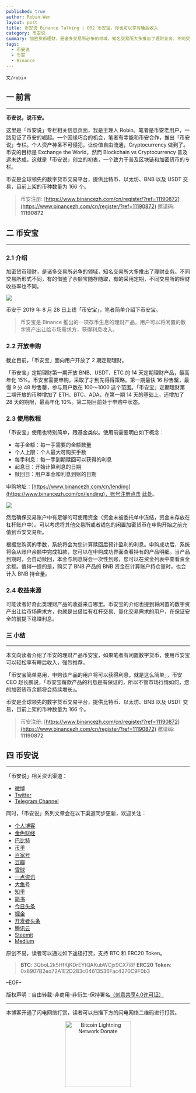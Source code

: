 ```yaml
---
published: true
author: Robin Wen
layout: post
title: 币安说 Binance Talking | 002 币安宝，你也可以享有睡后收入
category: 币安说
summary: 加密货币理财，是诸多交易所必争的领域，知名交易所大多推出了理财业务。不同交易所形式不同，有的借鉴了余额宝随存随取，有的采用定期，不同交易所的理财收益率也不同。本文向读者介绍了币安的理财产品币安宝，如果笔者有闲置数字货币，使用币安宝可以轻松享有睡后收入，强烈推荐。「币安宝简单易用，申购该产品的用户将可以获得利息，就是这么简单」，币安 CEO 赵长鹏说，「币安宝每款产品的利息是有保证的，所以不管市场行情如何，您的加密货币余额将会持续增长」。
tags:
  - 币安说
  - 币安
  - Binance
---
```


`文/robin`

## 一 前言
***

**币安说，说币安。**

这里是「币安说」专栏相关信息页面，我是主理人 Robin。笔者是币安老用户，一路见证了币安的崛起。一个因缘巧合的机会，笔者有幸能和币安合作，推出「币安说」专栏。个人资产神圣不可侵犯，让价值自由流通，Cryptocurrency 做到了。币安的目标是 Exchange the World，然而 Blockchain vs Cryptocurrency 普及远未达成。这就是「币安说」创立的初衷，一个致力于普及区块链和加密货币的专栏。

币安是全球领先的数字货币交易平台，提供比特币、以太坊、BNB 以及 USDT 交易，目前上架的币种数量为 166 个。

> 币安注册: [https://www.binancezh.com/cn/register/?ref=11190872](https://www.binancezh.com/cn/register/?ref=11190872)
> 邀请码: **11190872**

## 二 币安宝
***

### 2.1 介绍

加密货币理财，是诸多交易所必争的领域，知名交易所大多推出了理财业务。不同交易所形式不同，有的借鉴了余额宝随存随取，有的采用定期，不同交易所的理财收益率也不同。

![](https://cdn.dbarobin.com/binance/002/002-binance-lending-banner.png)

币安于 2019 年 8 月 28 日上线「币安宝」，笔者简单介绍下币安宝。

> 币安宝是 Binance 推出的一项存币生息的理财产品，用户可以将闲置的数字资产出让给市场需求方，获得利息收入。

### 2.2 开放申购

截止目前，「币安宝」面向用户开放了 2 期定期理财。

「币安宝」定期理财第一期开放 BNB、USDT、ETC 的 14 天定期理财产品，最高年化 15%。币安宝需要申购，采取了才到先得得策略。第一期最快 16 秒售罄，最慢 9 分 48 秒售罄，参与用户数在 100～1000 这个范围。「币安宝」定期理财第二期开放的币种增加了 ETH、BTC、ADA，在第一期 14 天的基础上，还增加了 28 天的期限，最高年化 10%。第二期目前处于申购中状态。

### 2.3 使用教程

「币安宝」使用也特别简单，跟基金类似。使用前需要明白如下概念：

* 每手金额：每一手需要的金额数量
* 个人上限：个人最大可购买手数
* 每手利息：每一手到期赎回可以获得的利息
* 起息日：开始计算利息的日期
* 赎回日：用户本金和利息到账的日期

申购地址：[https://www.binancezh.com/cn/lending](https://www.binancezh.com/cn/lending)，账号注册点击 [此处](https://www.binancezh.com/cn/register/?ref=11190872)。

![](https://cdn.dbarobin.com/binance/002/002-binance-lending-01.png)

然后确保交易账户中有足够的可使用资金（资金未被委托单中冻结，资金未存放在杠杆账户中）。可以考虑将其他交易所或者钱包的闲置加密货币在申购开始之前充值到币安交易所。

根据您购买的手数，系统将会为您计算赎回后预计盈利的利息。申购成功后，系统将会从账户余额中完成扣款，您可以在申购成功界面查看持有的产品明细。当产品到期时，会自动赎回，本金与利息将会一次性到账，您可以在资金列表中查看资金余额。值得一提的是，购买了 BNB 产品的 BNB 资金在计算账户持仓量时，也会计入 BNB 持仓量。

### 2.4 收益来源

可能读者好奇此类理财产品的收益来自哪里。币安宝的介绍也提到将闲置的数字资产出让给市场需求方，也就是出借给有杠杆交易、量化交易需求的用户，在保证安全的前提下稳赚利息。

### 三 小结
***

本文向读者介绍了币安的理财产品币安宝，如果笔者有闲置数字货币，使用币安宝可以轻松享有睡后收入，强烈推荐。

「币安宝简单易用，申购该产品的用户将可以获得利息，就是这么简单」，币安 CEO 赵长鹏说，「币安宝每款产品的利息是有保证的，所以不管市场行情如何，您的加密货币余额将会持续增长」。

币安是全球领先的数字货币交易平台，提供比特币、以太坊、BNB 以及 USDT 交易，目前上架的币种数量为 166 个。

> 币安注册: [https://www.binancezh.com/cn/register/?ref=11190872](https://www.binancezh.com/cn/register/?ref=11190872)
> 邀请码: **11190872**

## 四 币安说
***

「币安说」相关资讯渠道：

* [微博](https://weibo.com/rwio)
* [Twitter](https://twitter.com/vrwio)
* [Telegram Channel](https://t.me/BinanceTalking)

同时，「币安说」系列文章会在以下渠道同步更新，欢迎关注：

* [个人博客](https://dbarobin.com)
* [金色财经](https://www.jinse.com/member/29374)
* [巴比特](https://www.8btc.com/user/199009)
* [币乎](https://bihu.com/people/22207)
* [百家号](http://baijiahao.baidu.com/u?app_id=1642481132762660)
* [豆瓣](https://www.douban.com/people/robinwan/notes)
* [雪球](https://xueqiu.com/u/binance)
* [一点资讯](https://www.yidianzixun.com)
* [大鱼号](https://mp.dayu.com)
* [知乎](https://www.zhihu.com/people/wentasy)
* [简书](https://www.jianshu.com/c/65dfa1ee8b6a)
* [今日头条](https://www.toutiao.com/c/user/101084147997/)
* [掘金](https://juejin.im/user/5673ccae60b2260ee435f89a/posts)
* [开发者头条](https://toutiao.io/subjects/15354)
* [腾讯云](https://cloud.tencent.com/developer/column/2082)
* [Steemit](https://steemit.com/@robinwen)
* [Medium](https://medium.com/@robinwan)

原创不易，读者可以通过如下途径打赏，支持 BTC 和 ERC20 Token。

> **BTC**: 3QboL2k5HfKjKDrEYtQAKubWCjx9CX7i8f
> **ERC20 Token**: 0x8907B2ed72A1E2D283c04613536Fac4270C9F0b3

–EOF–

版权声明：自由转载-非商用-非衍生-保持署名<a href="http://creativecommons.org/licenses/by-nc-nd/4.0/deed.zh" target="_blank">（创意共享4.0许可证）</a>

***

本博客开通了闪电网络打赏，读者可以扫描下方的闪电网络二维码进行打赏。

<center><img title="Bitcoin Lightning Network Donate" width="180" height="180" src="https://lnd.hoo.com/api/generate?openid=TruSwjrK2q57V484Tf0u&isimg=1" alt="Bitcoin Lightning Network Donate"/></center>
